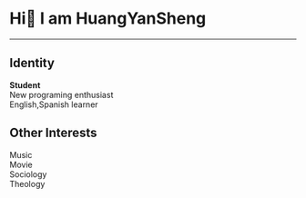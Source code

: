 # Hi👋 I am HuangYanSheng
***
## Identity
**Student**  
New programing enthusiast  
English,Spanish learner
## Other Interests
Music  
Movie  
Sociology  
Theology  




